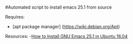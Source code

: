 #Automated script to install emacs 25.1 from source

Requires:
- [apt package manager] (https://wiki.debian.org/Apt)

Resources:
-[How to Install GNU Emacs 25.1 in Ubuntu 16.04](http://ubuntuhandbook.org/index.php/2016/09/install-gnu-emacs-25-1-in-ubuntu-16-04/)